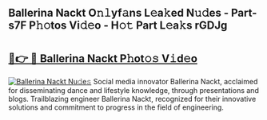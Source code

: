 ## Ballerina Nackt O𝚗𝚕yf𝚊ns L𝚎a𝚔ed N𝚞𝚍es - Part-s7F P𝚑𝚘tos Vi𝚍𝚎o - H𝚘𝚝 Part L𝚎a𝚔s rGDJg

# <h2><a href="http://kf3bsq.oniu.top/?m=Ballerina+Nackt">🔗👉 🔴 Ballerina Nackt P𝚑ot𝚘𝚜 V𝚒d𝚎o</a></h2>

[![Ballerina Nackt Nu𝚍e𝚜](https://i.imgur.com/0qMVB7G.gif)](http://kf3bsq.oniu.top/?m=Ballerina+Nackt)
Social media innovator Ballerina Nackt, acclaimed for disseminating dance and lifestyle knowledge, through presentations and blogs. Trailblazing engineer Ballerina Nackt, recognized for their innovative solutions and commitment to progress in the field of engineering.  
